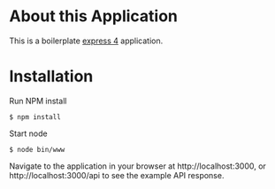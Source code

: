 # About this Application

This is a boilerplate [express 4](http://expressjs.com/4x/api.html) application.

# Installation

Run NPM install

    $ npm install

Start node

    $ node bin/www

Navigate to the application in your browser at http://localhost:3000, or http://localhost:3000/api to see the example API response.
